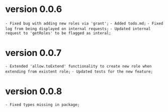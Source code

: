 # version 0.0.6
  `- Fixed bug with adding new roles via 'grant';`
  `- Added todo.md;`
  `- Fixed log from being displayed on internal requests;`
  `- Updated internal request to 'getRoles' to be flagged as interal;`

# version 0.0.7
  `- Extended 'allow.toExtend' functionality to create new role when extending from existent role;`
  `- Updated tests for the new feature;`

# version 0.0.8
  `- Fixed types missing in package;`
